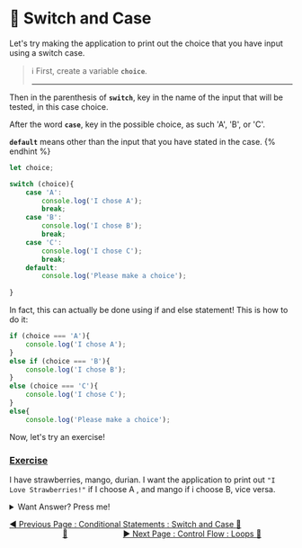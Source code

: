 # :key: Switch and Case

Let's try making the application to print out the choice that you have input using a switch case.

> :information_source:  First, create a variable **`choice`**. <br><hr>

Then in the parenthesis of **`switch`**, key in the name of the input that will be tested, in this case choice.

After the word **`case`**, key in the possible choice, as such 'A', 'B', or 'C'.

**`default`** means other than the input that you have stated in the case.
{% endhint %}

```javascript
let choice;

switch (choice){
    case 'A':
        console.log('I chose A');
        break;
    case 'B':
        console.log('I chose B');
        break;
    case 'C':
        console.log('I chose C');
        break;
    default:
        console.log('Please make a choice');
    
}
```

In fact, this can actually be done using if and else statement! This is how to do it:

```javascript
if (choice === 'A'){
    console.log('I chose A');
}
else if (choice === 'B'){
    console.log('I chose B');
}
else (choice === 'C'){
    console.log('I chose C');
}
else{
    console.log('Please make a choice');
```

Now, let's try an exercise!

### <ins>Exercise</ins>

I have strawberries, mango, durian. I want the application to print out `"I Love Strawberries!"` if I choose A , and mango if i choose B, vice versa.

<details>
<summary>Want Answer? Press me!</summary>
<br>

```javascript
let choice;

switch (choice){
    case 'A'
        console.log("I LOVE Strawberries!");
        break;
    case 'B'
        console.log("I LOVE Mango!");    
        break;
    case 'C'
        console.log("I LOVE Durian!");
        break;
    default:
        console.log("Please make a choice.");
}

```
</details>

[:arrow_backward: Previous Page : Conditional Statements : Switch and Case :key: ](switch-and-case.md)  &nbsp;&nbsp;&nbsp;&nbsp;&nbsp;&nbsp;&nbsp;&nbsp;&nbsp;&nbsp;&nbsp;&nbsp;&nbsp;&nbsp;&nbsp;&nbsp;&nbsp;&nbsp;&nbsp;&nbsp;&nbsp;&nbsp;&nbsp;&nbsp;[:house_with_garden:](../../README.md)&nbsp;&nbsp;&nbsp;&nbsp;&nbsp;&nbsp;&nbsp;&nbsp;&nbsp;&nbsp;&nbsp;&nbsp;&nbsp;&nbsp;&nbsp;&nbsp;&nbsp;&nbsp;&nbsp;&nbsp;&nbsp;&nbsp;&nbsp;&nbsp;    [:arrow_forward: Next Page : Control Flow : Loops :triangular_flag_on_post:](../loops/README.md)